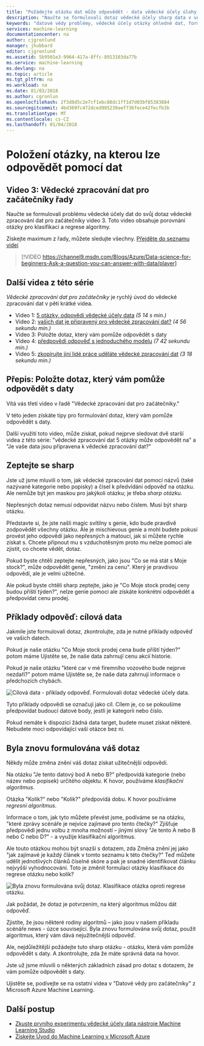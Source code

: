 ```yaml
---
title: "Požádejte otázku dat může odpovědět - data vědecké účely úlohy - Azure Machine Learning | Microsoft Docs"
description: "Naučte se formulovali dotaz vědecké účely sharp data v vědecké zpracování dat pro začátečníky video 3. Obsahuje porovnání klasifikace a regrese otázky."
keywords: "datové vědy problémy, vědecké účely otázky ohledně dat, formulovali otázky, regrese otázky, klasifikace otázky, sharp otázku"
services: machine-learning
documentationcenter: na
author: cjgronlund
manager: jhubbard
editor: cjgronlund
ms.assetid: 5b9501e3-9964-417a-8ffc-8913103da77b
ms.service: machine-learning
ms.devlang: na
ms.topic: article
ms.tgt_pltfrm: na
ms.workload: na
ms.date: 01/03/2018
ms.author: cgronlun
ms.openlocfilehash: 2f3d8d5c2e7cf1ebc88dc1ff1d7d03bf85383884
ms.sourcegitcommit: 4bd369fc472dced985239aef736fece42fecfb3b
ms.translationtype: MT
ms.contentlocale: cs-CZ
ms.lasthandoff: 01/04/2018
---
```

# <a name="ask-a-question-you-can-answer-with-data"></a>Položení otázky, na kterou lze odpovědět pomocí dat
## <a name="video-3-data-science-for-beginners-series"></a>Video 3: Vědecké zpracování dat pro začátečníky řady
Naučte se formulovali problému vědecké účely dat do svůj dotaz vědecké zpracování dat pro začátečníky video 3. Toto video obsahuje porovnání otázky pro klasifikaci a regrese algoritmy.

Získejte maximum z řady, můžete sledujte všechny. [Přejděte do seznamu videí](#other-videos-in-this-series)
<br>

> [!VIDEO https://channel9.msdn.com/Blogs/Azure/Data-science-for-beginners-Ask-a-question-you-can-answer-with-data/player]
>
>

## <a name="other-videos-in-this-series"></a>Další videa z této série
*Vědecké zpracování dat pro začátečníky* je rychlý úvod do vědecké zpracování dat v pěti krátké videa.

* Video 1: [5 otázky, odpovědi vědecké účely data](data-science-for-beginners-the-5-questions-data-science-answers.md) *(5 14 s min.)*
* Video 2: [vašich dat je připravený pro vědecké zpracování dat?](data-science-for-beginners-is-your-data-ready-for-data-science.md) *(4 56 sekundu min.)*
* Video 3: Položte dotaz, který vám pomůže odpovědět s daty
* Video 4: [předpovědi odpověď s jednoduchého modelu](data-science-for-beginners-predict-an-answer-with-a-simple-model.md) *(7 42 sekundu min.)*
* Video 5: [zkopírujte jiní lidé práce uděláte vědecké zpracování dat](data-science-for-beginners-copy-other-peoples-work-to-do-data-science.md) *(3 18 sekundu min.)*

## <a name="transcript-ask-a-question-you-can-answer-with-data"></a>Přepis: Položte dotaz, který vám pomůže odpovědět s daty
Vítá vás třetí video v řadě "Vědecké zpracování dat pro začátečníky."  

V této jeden získáte tipy pro formulování dotaz, který vám pomůže odpovědět s daty.

Další využití toto video, může získat, pokud nejprve sledovat dvě starší videa z této série: "vědecké zpracování dat 5 otázky může odpovědět na" a "Je vaše data jsou připravena k vědecké zpracování dat?"

## <a name="ask-a-sharp-question"></a>Zeptejte se sharp
Jste už jsme mluvili o tom, jak vědecké zpracování dat pomocí názvů (také nazývané kategorie nebo popisky) a čísel k předvídání odpověď na otázku. Ale nemůže být jen maskou pro jakýkoli otázku; je třeba *sharp otázku.*

Nepřesných dotaz nemusí odpovídat názvu nebo číslem. Musí být sharp otázku.

Představte si, že jste našli magic svítilny s genie, kdo bude pravdivě zodpovědět všechny otázku. Ale je mischievous genie a mohl budete pokusí provést jeho odpovědí jako nepřesných a matoucí, jak si můžete rychle získat s. Chcete připnout mu s vzduchotěsným proto mu nelze pomoci ale zjistit, co chcete vědět, dotaz.

Pokud byste chtěli zeptejte nepřesných, jako jsou "Co se má stát s Moje stock?", může odpovědět genie, "změní za cenu". Který je pravdivou odpovědí, ale je velmi užitečné.

Ale pokud byste chtěli sharp zeptejte, jako je "Co Moje stock prodej ceny budou příští týden?", nelze genie pomoci ale získáte konkrétní odpovědět a předpovídat cenu prodej.

## <a name="examples-of-your-answer-target-data"></a>Příklady odpověď: cílová data
Jakmile jste formulovali dotaz, zkontrolujte, zda je nutné příklady odpověď ve vašich datech.

Pokud je naše otázku "Co Moje stock prodej cena bude příští týden?" potom máme Ujistěte se, že naše data zahrnují cenu akcií historie.

Pokud je naše otázku "které car v mé firemního vozového bude nejprve nezdaří?" potom máme Ujistěte se, že naše data zahrnují informace o předchozích chybách.

![Cílová data - příklady odpověď. Formulovali dotaz vědecké účely data.](./media/data-science-for-beginners-ask-a-question-you-can-answer-with-data/target-data.png)

Tyto příklady odpovědi se označují jako cíl. Cílem je, co se pokoušíme předpovídat budoucí datové body, jestli je kategorii nebo číslo.

Pokud nemáte k dispozici žádná data target, budete muset získat některé. Nebudete moci odpovídající vaší otázce bez ní.

## <a name="reformulate-your-question"></a>Byla znovu formulována váš dotaz
Někdy může změna znění váš dotaz získat užitečnější odpovědí.

Na otázku "Je tento datový bod A nebo B?" předpovídá kategorie (nebo název nebo popisek) určitého objektu. K hovor, používáme *klasifikační algoritmus*.

Otázka "Kolik?" nebo "Kolik?" předpovídá dobu. K hovor používáme *regresní algoritmus*.

Informace o tom, jak tyto můžete převést jsme, podíváme se na otázku, "které zprávy scénáře je nejvíce zajímavé pro tento čtečky?" Zjišťuje předpovědi jednu volbu z mnoha možností – jinými slovy "Je tento A nebo B nebo C nebo D?" - a využije klasifikační algoritmus.

Ale touto otázkou mohou být snazší s dotazem, zda Změna znění jej jako "jak zajímavé je každý článek v tomto seznamu k této čtečky?" Teď můžete udělit jednotlivých článků číselné skóre a pak je snadné identifikovat článku nejvyšší vyhodnocování. Toto je změnit formulaci otázky klasifikace do regrese otázku nebo kolik?

![Byla znovu formulována svůj dotaz. Klasifikace otázka oproti regrese otázku.](./media/data-science-for-beginners-ask-a-question-you-can-answer-with-data/classification-question-vs-regression-question.png)

Jak požádat, že dotaz je potvrzením, na který algoritmus můžou dát odpověď.

Zjistíte, že jsou některé rodiny algoritmů – jako jsou v našem příkladu scénáře news - úzce související. Byla znovu formulována svůj dotaz, použít algoritmus, který vám dává nejužitečnější odpověď.

Ale, nejdůležitější požádejte tuto sharp otázku - otázku, která vám pomůže odpovědět s daty. A zkontrolujte, zda že máte správná data na hovor.

Jste už jsme mluvili o některých základních zásad pro dotaz s dotazem, že vám pomůže odpovědět s daty.

Ujistěte se, podívejte se na ostatní videa v "Datové vědy pro začátečníky" z Microsoft Azure Machine Learning.

## <a name="next-steps"></a>Další postup
* [Zkuste prvního experimentu vědecké účely data nástroje Machine Learning Studio](create-experiment.md)
* [Získejte Úvod do Machine Learning v Microsoft Azure](what-is-machine-learning.md)
